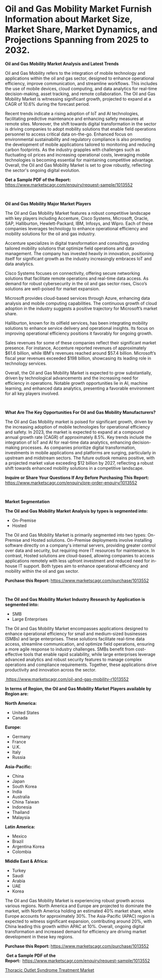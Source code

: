 <p><h1>Oil and Gas Mobility Market Furnish Information about Market Size, Market Share, Market Dynamics, and Projections Spanning from 2025 to 2032.</h1></p><p><strong>Oil and Gas Mobility Market Analysis and Latest Trends</strong></p>
<p><p>Oil and Gas Mobility refers to the integration of mobile technology and applications within the oil and gas sector, designed to enhance operational efficiency, improve communication, and streamline workflows. This includes the use of mobile devices, cloud computing, and data analytics for real-time decision-making, asset tracking, and remote collaboration. The Oil and Gas Mobility Market is witnessing significant growth, projected to expand at a CAGR of 10.6% during the forecast period. </p><p>Recent trends indicate a rising adoption of IoT and AI technologies, facilitating predictive maintenance and enhancing safety measures at remote sites. Moreover, the shift towards digital transformation in the sector is driving companies to adopt mobility solutions that enable field operations personnel to access critical data on-the-go. Enhanced focus on environmental sustainability and regulatory compliance is also promoting the development of mobile applications tailored to monitoring and reducing carbon footprints. As the industry grapples with challenges such as fluctuating oil prices and increasing operational costs, leveraging mobile technologies is becoming essential for maintaining competitive advantage. Overall, the Oil and Gas Mobility Market is set to grow robustly, reflecting the sector's ongoing digital evolution.</p></p>
<p><strong>Get a Sample PDF of the Report:&nbsp;</strong> <a href="https://www.marketscagr.com/enquiry/request-sample/1013552?utm_campaign=3032&utm_medium=2&utm_source=Github&utm_content=ia&utm_term=06032025&utm_id=oil-and-gas-mobility">https://www.marketscagr.com/enquiry/request-sample/1013552</a></p>
<p>&nbsp;</p>
<p><strong>Oil and Gas Mobility Major Market Players</strong></p>
<p><p>The Oil and Gas Mobility Market features a robust competitive landscape with key players including Accenture, Cisco Systems, Microsoft, Oracle, SAP, Halliburton, Hewlett-Packard, IBM, Infosys, and Wipro. Each of these companies leverages technology to enhance operational efficiency and mobility solutions for the oil and gas industry.</p><p>Accenture specializes in digital transformation and consulting, providing tailored mobility solutions that optimize field operations and data management. The company has invested heavily in innovation, positioning itself for significant growth as the industry increasingly embraces IoT and data analytics.</p><p>Cisco Systems focuses on connectivity, offering secure networking solutions that facilitate remote operations and real-time data access. As demand for robust cybersecurity in the oil and gas sector rises, Cisco’s solutions are well-poised for market expansion.</p><p>Microsoft provides cloud-based services through Azure, enhancing data analysis and mobile computing capabilities. The continuous growth of cloud adoption in the industry suggests a positive trajectory for Microsoft’s market share.</p><p>Halliburton, known for its oilfield services, has been integrating mobility solutions to enhance service delivery and operational insights. Its focus on improving operational efficiency positions it favorably for ongoing growth.</p><p>Sales revenues for some of these companies reflect their significant market presence. For instance, Accenture reported revenues of approximately $61.6 billion, while IBM's revenues reached around $57.4 billion. Microsoft’s fiscal year revenues exceeded $198 billion, showcasing its leading role in technology services.</p><p>Overall, the Oil and Gas Mobility Market is expected to grow substantially, driven by technological advancements and the increasing need for efficiency in operations. Notable growth opportunities lie in AI, machine learning, and enhanced data analytics, presenting a favorable environment for all key players involved.</p></p>
<p>&nbsp;</p>
<p><strong>What Are The Key Opportunities For Oil and Gas Mobility Manufacturers?</strong></p>
<p><p>The Oil and Gas Mobility market is poised for significant growth, driven by the increasing adoption of mobile technologies for operational efficiency and safety. In 2023, the market is expected to expand at a compound annual growth rate (CAGR) of approximately 8.5%. Key trends include the integration of IoT and AI for real-time data analytics, enhancing decision-making processes. As companies prioritize digital transformation, investments in mobile applications and platforms are surging, particularly in upstream and midstream sectors. The future outlook remains positive, with a projected market value exceeding $12 billion by 2027, reflecting a robust shift towards enhanced mobility solutions in a competitive landscape.</p></p>
<p><strong>Inquire or Share Your Questions If Any Before Purchasing This Report:</strong> <a href="https://www.marketscagr.com/enquiry/pre-order-enquiry/1013552?utm_campaign=3032&utm_medium=2&utm_source=Github&utm_content=ia&utm_term=06032025&utm_id=oil-and-gas-mobility">https://www.marketscagr.com/enquiry/pre-order-enquiry/1013552</a></p>
<p>&nbsp;</p>
<p><strong>Market Segmentation</strong></p>
<p><strong>The Oil and Gas Mobility Market Analysis by types is segmented into:</strong></p>
<p><ul><li>On-Premise</li><li>Hosted</li></ul></p>
<p><p>The Oil and Gas Mobility Market is primarily segmented into two types: On-Premise and Hosted solutions. On-Premise deployments involve installing software directly on a company's internal servers, providing greater control over data and security, but requiring more IT resources for maintenance. In contrast, Hosted solutions are cloud-based, allowing companies to access applications remotely with less upfront investment and reduced need for in-house IT support. Both types aim to enhance operational efficiency and mobility within the oil and gas sector.</p></p>
<p><strong>Purchase this Report:&nbsp;</strong><a href="https://www.marketscagr.com/purchase/1013552?utm_campaign=3032&utm_medium=2&utm_source=Github&utm_content=ia&utm_term=06032025&utm_id=oil-and-gas-mobility">https://www.marketscagr.com/purchase/1013552</a></p>
<p>&nbsp;</p>
<p><strong>The Oil and Gas Mobility Market Industry Research by Application is segmented into:</strong></p>
<p><ul><li>SMB</li><li>Large Enterprises</li></ul></p>
<p><p>The Oil and Gas Mobility Market encompasses applications designed to enhance operational efficiency for small and medium-sized businesses (SMBs) and large enterprises. These solutions facilitate real-time data access, streamline communication, and optimize field operations, ensuring a more agile response to industry challenges. SMBs benefit from cost-effective tools that enable rapid scalability, while large enterprises leverage advanced analytics and robust security features to manage complex operations and compliance requirements. Together, these applications drive productivity and innovation across the sector.</p></p>
<p><a href="https://www.marketscagr.com/oil-and-gas-mobility-r1013552?utm_campaign=3032&utm_medium=2&utm_source=Github&utm_content=ia&utm_term=06032025&utm_id=oil-and-gas-mobility">&nbsp;https://www.marketscagr.com/oil-and-gas-mobility-r1013552</a></p>
<p><strong>In terms of Region, the Oil and Gas Mobility Market Players available by Region are:</strong></p>
<p>
    <p> <strong> North America: </strong>
        <ul>
            <li>United States</li>
            <li>Canada</li>
        </ul>
        </p> 
    <p> <strong> Europe: </strong>
        <ul>
            <li>Germany</li>
            <li>France</li>
            <li>U.K.</li>
            <li>Italy</li>
            <li>Russia</li>
        </ul>
        </p> 
    <p> <strong> Asia-Pacific: </strong>
        <ul>
            <li>China</li>
            <li>Japan</li>
            <li>South Korea</li>
            <li>India</li>
            <li>Australia</li>
            <li>China Taiwan</li>
            <li>Indonesia</li>
            <li>Thailand</li>
            <li>Malaysia</li>
        </ul>
        </p> 
    <p> <strong> Latin America: </strong>
        <ul>
            <li>Mexico</li>
            <li>Brazil</li>
            <li>Argentina Korea</li>
            <li>Colombia</li>
        </ul>
        </p> 
    <p> <strong> Middle East & Africa: </strong>
        <ul>
            <li>Turkey</li>
            <li>Saudi</li>
            <li>Arabia</li>
            <li>UAE</li>
            <li>Korea</li>
        </ul>
    </p>
    </p>
<p><p>The Oil and Gas Mobility Market is experiencing robust growth across various regions. North America and Europe are projected to dominate the market, with North America holding an estimated 40% market share, while Europe accounts for approximately 30%. The Asia-Pacific (APAC) region is expected to witness significant expansion, contributing around 20%, with China leading this growth within APAC at 10%. Overall, ongoing digital transformation and increased demand for efficiency are driving market development in these key regions.</p></p>
<p><strong>Purchase this Report: </strong><a href="https://www.marketscagr.com/purchase/1013552?utm_campaign=3032&utm_medium=2&utm_source=Github&utm_content=ia&utm_term=06032025&utm_id=oil-and-gas-mobility">https://www.marketscagr.com/purchase/1013552</a></p>
<p>&nbsp;<strong>Get a Sample PDF of the Report:&nbsp;&nbsp;</strong><a href="https://www.marketscagr.com/enquiry/request-sample/1013552?utm_campaign=3032&utm_medium=2&utm_source=Github&utm_content=ia&utm_term=06032025&utm_id=oil-and-gas-mobility">https://www.marketscagr.com/enquiry/request-sample/1013552</a></p>
<p><strong></strong></p>
<p><p><a href="https://github.com/lashaunm5st/Market-Research-Report-List-1/blob/main/thoracic-outlet-syndrome-treatment-market.md?utm_campaign=3032&utm_medium=2&utm_source=Github&utm_content=ia&utm_term=06032025&utm_id=oil-and-gas-mobility">Thoracic Outlet Syndrome Treatment Market</a></p></p>